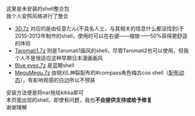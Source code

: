这里是未安装的shell整合包  
我个人安照风格进行了整合  

- [3D.7z](https://github.com/Taromati2/Taromati2/releases/download/not_installed_shells/3D.7z) 对应的是由任意たん(不具名人士，与其相关的信息什么都没找到)于2010-2012年制作的shell，使用时可以在右键——缩放——50%获得更舒适的体验  
- [Taromati1.7z](https://github.com/Taromati2/Taromati2/releases/download/not_installed_shells/Taromati1.7z) 则是Taromati1画风的shell，尽管Taromati2也可以使用，但我个人不是很适应这种早期日本漫画画风  
- [Blue eyes.7z](https://github.com/Taromati2/Taromati2/releases/download/not_installed_shells/Blue.eyes.7z) 是蓝眼shell  
- [MeguMegu.7z](https://github.com/Taromati2/Taromati2/releases/download/not_installed_shells/MeguMegu.7z) 由钢刈L神裂配布的#compass角色梅古cos shell（[配布动态]( https://b23.tv/ZOhPE0 )），有影响观感的白边所以不预装

安装方法便是将nar拖给kikka即可  
本页面出现的shell，即使有问题，我也**不会提供支持或给予修复**  
谢谢理解  
